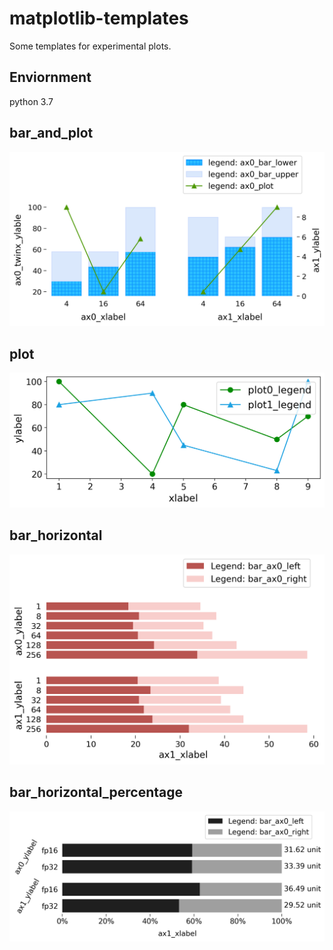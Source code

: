 # matplotlib-templates
Some templates for experimental plots.

## Enviornment

python 3.7

## bar_and_plot

![bar_and_plot](images/bar_and_plot.png)


## plot

![plot](images/plot.png)

## bar_horizontal

![bar_horizontal](images/bar_horizontal.png)


## bar_horizontal_percentage

![bar_horizontal](images/bar_horizontal_percentage.png)